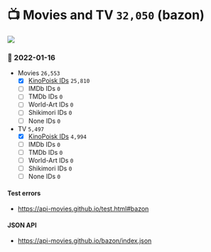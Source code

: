 # :tv: Movies and TV `32,050` (bazon)

<a href="https://API-Movies.github.io"><img src="https://API-Movies.github.io/banner.png?cache"></a>

### :date: 2022-01-16
- Movies `26,553`
  - [x] <a href="https://API-Movies.github.io/bazon/movie_kinopoisk_ids.json">KinoPoisk IDs</a> `25,810`
  - [ ] IMDb IDs `0`
  - [ ] TMDb IDs `0`
  - [ ] World-Art IDs `0`
  - [ ] Shikimori IDs `0`
  - [ ] None IDs `0`
- TV `5,497`
  - [x] <a href="https://API-Movies.github.io/bazon/tv_kinopoisk_ids.json">KinoPoisk IDs</a> `4,994`
  - [ ] IMDb IDs `0`
  - [ ] TMDb IDs `0`
  - [ ] World-Art IDs `0`
  - [ ] Shikimori IDs `0`
  - [ ] None IDs `0`
#### Test errors
- <a href='https://api-movies.github.io/test.html#bazon'>https://api-movies.github.io/test.html#bazon</a>
#### JSON API
- <a href='https://api-movies.github.io/bazon/index.json'>https://api-movies.github.io/bazon/index.json</a>

